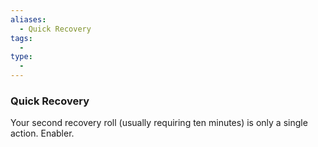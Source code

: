 ```yaml
---
aliases:
  - Quick Recovery
tags:
  - 
type:
  - 
---
```

### Quick Recovery

Your second recovery roll (usually requiring ten minutes) is only a single action. Enabler.